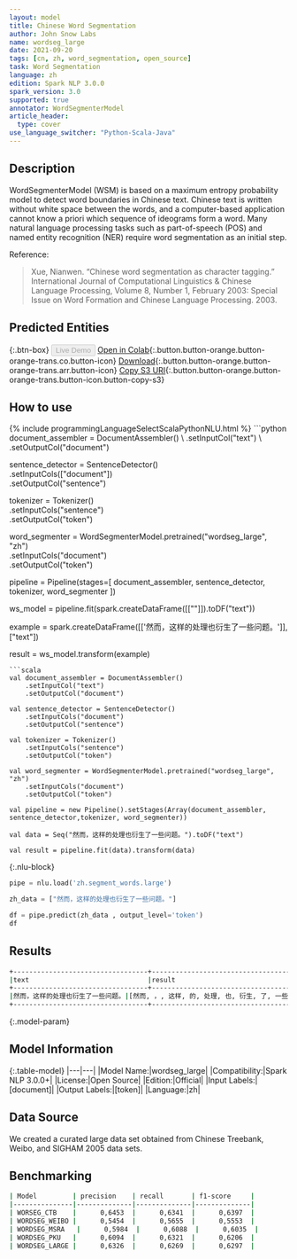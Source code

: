 ```yaml
---
layout: model
title: Chinese Word Segmentation
author: John Snow Labs
name: wordseg_large
date: 2021-09-20
tags: [cn, zh, word_segmentation, open_source]
task: Word Segmentation
language: zh
edition: Spark NLP 3.0.0
spark_version: 3.0
supported: true
annotator: WordSegmenterModel
article_header:
  type: cover
use_language_switcher: "Python-Scala-Java"
---
```


## Description

WordSegmenterModel (WSM) is based on a maximum entropy probability model to detect word boundaries in Chinese text. Chinese text is written without white space between the words, and a computer-based application cannot know a priori which sequence of ideograms form a word. Many natural language processing tasks such as part-of-speech (POS) and named entity recognition (NER) require word segmentation as an initial step.

Reference:

> Xue, Nianwen. “Chinese word segmentation as character tagging.” International Journal of Computational Linguistics & Chinese Language Processing, Volume 8, Number 1, February 2003: Special Issue on Word Formation and Chinese Language Processing. 2003.

## Predicted Entities



{:.btn-box}
<button class="button button-orange" disabled>Live Demo</button>
[Open in Colab](https://github.com/JohnSnowLabs/spark-nlp/blob/master/jupyter/annotation/chinese/word_segmentation/words_segmenter_demo.ipynb){:.button.button-orange.button-orange-trans.co.button-icon}
[Download](https://s3.amazonaws.com/auxdata.johnsnowlabs.com/public/models/wordseg_large_zh_3.0.0_3.0_1632144130387.zip){:.button.button-orange.button-orange-trans.arr.button-icon}
[Copy S3 URI](s3://auxdata.johnsnowlabs.com/public/models/wordseg_large_zh_3.0.0_3.0_1632144130387.zip){:.button.button-orange.button-orange-trans.button-icon.button-copy-s3}

## How to use



<div class="tabs-box" markdown="1">
{% include programmingLanguageSelectScalaPythonNLU.html %}
```python
document_assembler = DocumentAssembler() \
    .setInputCol("text") \
    .setOutputCol("document")

sentence_detector = SentenceDetector()\
    .setInputCols(["document"])\
    .setOutputCol("sentence")

tokenizer = Tokenizer()\
    .setInputCols("sentence")\
    .setOutputCol("token")

word_segmenter = WordSegmenterModel.pretrained("wordseg_large", "zh")\
    .setInputCols("document")\
    .setOutputCol("token")
    
pipeline = Pipeline(stages=[
    document_assembler,
    sentence_detector,
    tokenizer,
    word_segmenter
])

ws_model = pipeline.fit(spark.createDataFrame([[""]]).toDF("text"))

example = spark.createDataFrame([['然而，这样的处理也衍生了一些问题。']], ["text"])

result = ws_model.transform(example)
```
```scala
val document_assembler = DocumentAssembler() 
    .setInputCol("text") 
    .setOutputCol("document")
    
val sentence_detector = SentenceDetector()
    .setInputCols("document")
    .setOutputCol("sentence")

val tokenizer = Tokenizer()
    .setInputCols("sentence")
    .setOutputCol("token")

val word_segmenter = WordSegmenterModel.pretrained("wordseg_large", "zh")
    .setInputCols("document")
    .setOutputCol("token")
    
val pipeline = new Pipeline().setStages(Array(document_assembler, sentence_detector,tokenizer, word_segmenter))

val data = Seq("然而，这样的处理也衍生了一些问题。").toDF("text")

val result = pipeline.fit(data).transform(data)
```

{:.nlu-block}
```python
pipe = nlu.load('zh.segment_words.large')

zh_data = ["然而，这样的处理也衍生了一些问题。"]

df = pipe.predict(zh_data , output_level='token')
df
```
</div>

## Results

```bash
+----------------------------------+--------------------------------------------------------+
|text                              |result                                                  |
+----------------------------------+--------------------------------------------------------+
|然而，这样的处理也衍生了一些问题。|[然而, ，, 这样, 的, 处理, 也, 衍生, 了, 一些, 问题, 。]|
+----------------------------------+--------------------------------------------------------+
```

{:.model-param}
## Model Information

{:.table-model}
|---|---|
|Model Name:|wordseg_large|
|Compatibility:|Spark NLP 3.0.0+|
|License:|Open Source|
|Edition:|Official|
|Input Labels:|[document]|
|Output Labels:|[token]|
|Language:|zh|

## Data Source

We created a curated large data set obtained from Chinese Treebank, Weibo, and SIGHAM 2005 data sets.

## Benchmarking

```bash
| Model         | precision    | recall       | f1-score     |
|---------------|--------------|--------------|--------------|
| WORSEG_CTB    |      0,6453  |      0,6341  |      0,6397  |
| WORDSEG_WEIBO |      0,5454  |      0,5655  |      0,5553  |
| WORDSEG_MSRA   |      0,5984  |      0,6088  |      0,6035  |
| WORDSEG_PKU   |      0,6094  |      0,6321  |      0,6206  |
| WORDSEG_LARGE |      0,6326  |      0,6269  |      0,6297  |
```